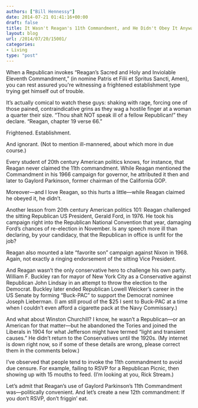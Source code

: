 ```yaml
---
authors: ["Bill Hennessy"]
date: 2014-07-21 01:41:16+00:00
draft: false
title: It Wasn't Reagan's 11th Commandment, and He Didn't Obey It Anyway
layout: blog
url: /2014/07/20/15001/
categories:
- Living
type: "post"
---
```


When a Republican invokes “Reagan’s Sacred and Holy and Inviolable Eleventh Commandment,” (in nomine Patris et Filii et Spritus Sancti, Amen), you can rest assured you're witnessing a frightened establishment type trying get himself out of trouble.

It’s actually comical to watch these guys: shaking with rage, forcing one of those pained, contraindicative grins as they wag a hostile finger at a woman a quarter their size. “Thou shalt NOT speak ill of a fellow Republican!” they declare. “Reagan, chapter 19 verse 66.”

Frightened. Establishment.

And ignorant. (Not to mention ill-mannered, about which more in due course.)

Every student of 20th century American politics knows, for instance, that Reagan never claimed the 11th commandment. While Reagan mentioned the Commandment in his 1966 campaign for governor, he attributed it then and later to Gaylord Parkinson, former chairman of the California GOP.

Moreover—and I love Reagan, so this hurts a little—while Reagan claimed he obeyed it, he didn’t.

Another lesson from 20th century American politics 101: Reagan challenged the sitting Republican US President, Gerald Ford, in 1976. He took his campaign right into the Republican National Convention that year, damaging Ford’s chances of re-election in November. Is any speech more ill than declaring, by your candidacy, that the Republican in office is unfit for the job?

Reagan also mounted a late “favorite son” campaign against Nixon in 1968. Again, not exactly a ringing endorsement of the sitting Vice President.

And Reagan wasn’t the only conservative hero to challenge his own party. William F. Buckley ran for mayor of New York City as a Conservative against Republican John Lindsay in an attempt to throw the election to the Democrat. Buckley later ended Republican Lowell Weicker’s career in the US Senate by forming “Buck-PAC” to support the Democrat nominee Joseph Lieberman. (I am still proud of the $25 I sent to Buck-PAC at a time when I couldn’t even afford a cigarette pack at the Navy Commissary.)

And what about Winston Churchill? I know, he wasn’t a Republican—or an American for that matter—but he abandoned the Tories and joined the Liberals in 1904 for what Jefferson might have termed “light and transient causes.” He didn’t return to the Conservatives until the 1920s. (My internet is down right now, so if some of these details are wrong, please correct them in the comments below.)

I’ve observed that people tend to invoke the 11th commandment to avoid due censure. For example, failing to RSVP for a Republican Picnic, then showing up with 15 mouths to feed. (I’m looking at you, Rick Stream.)

Let’s admit that Reagan’s use of Gaylord Parkinson’s 11th Commandment was—politically convenient. And let’s create a new 12th commandment: If you don’t RSVP, don’t friggin’ eat.
